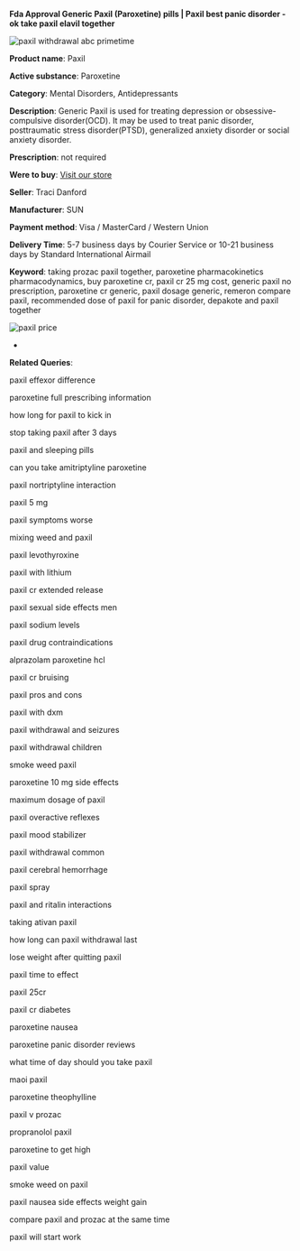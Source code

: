 **Fda Approval Generic Paxil (Paroxetine) pills | Paxil best panic disorder - ok take paxil elavil together**

![paxil withdrawal abc primetime](http://navidirect.org/promo/blisters/296x296/paxil.jpg)

**Product name**: Paxil

**Active substance**: Paroxetine

**Category**: Mental Disorders, Antidepressants

**Description**: Generic Paxil is used for treating depression or obsessive-compulsive disorder(OCD). It may be used to treat panic disorder, posttraumatic stress disorder(PTSD), generalized anxiety disorder or social anxiety disorder.

**Prescription**: not required

**Were to buy**: [Visit our store](http://www.navidirect.org/out.php?sid=18&tds-key=paxil)

**Seller**: Traci Danford

**Manufacturer**: SUN

**Payment method**: Visa / MasterCard / Western Union

**Delivery Time**: 5-7 business days by Courier Service or 10-21 business days by Standard International Airmail



**Keyword**: taking prozac paxil together, paroxetine pharmacokinetics pharmacodynamics, buy paroxetine cr, paxil cr 25 mg cost, generic paxil no prescription, paroxetine cr generic, paxil dosage generic, remeron compare paxil, recommended dose of paxil for panic disorder, depakote and paxil together



![paxil price](http://navidirect.org/promo/pills/paxil.jpg)

*

























**Related Queries**:

paxil effexor difference

paroxetine full prescribing information

how long for paxil to kick in

stop taking paxil after 3 days

paxil and sleeping pills

can you take amitriptyline paroxetine

paxil nortriptyline interaction

paxil 5 mg

paxil symptoms worse

mixing weed and paxil

paxil levothyroxine

paxil with lithium

paxil cr extended release

paxil sexual side effects men

paxil sodium levels

paxil drug contraindications

alprazolam paroxetine hcl

paxil cr bruising

paxil pros and cons

paxil with dxm

paxil withdrawal and seizures

paxil withdrawal children

smoke weed paxil

paroxetine 10 mg side effects

maximum dosage of paxil

paxil overactive reflexes

paxil mood stabilizer

paxil withdrawal common

paxil cerebral hemorrhage

paxil spray

paxil and ritalin interactions

taking ativan paxil

how long can paxil withdrawal last

lose weight after quitting paxil

paxil time to effect

paxil 25cr

paxil cr diabetes

paroxetine nausea

paroxetine panic disorder reviews

what time of day should you take paxil

maoi paxil

paroxetine theophylline

paxil v prozac

propranolol paxil

paroxetine to get high

paxil value

smoke weed on paxil

paxil nausea side effects weight gain

compare paxil and prozac at the same time

paxil will start work
